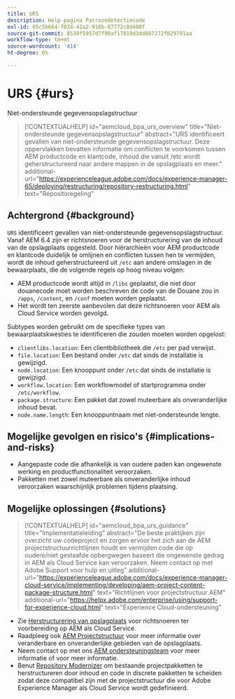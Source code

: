 ```yaml
---
title: URS
description: Help-pagina Patroondetectiecode
exl-id: 05c5b664-f034-42a2-918b-07772c8d480f
source-git-commit: 8539f5957d7f98af17819d3dd087272f029791aa
workflow-type: tm+mt
source-wordcount: '414'
ht-degree: 0%

---
```


# URS {#urs}

Niet-ondersteunde gegevensopslagstructuur

>[!CONTEXTUALHELP]
>id="aemcloud_bpa_urs_overview"
>title="Niet-ondersteunde gegevensopslagstructuur"
>abstract="URS identificeert gevallen van niet-ondersteunde gegevensopslagstructuur. Deze oppervlakken bevatten informatie om conflicten te voorkomen tussen AEM productcode en klantcode, inhoud die vanuit /etc wordt geherstructureerd naar andere mappen in de opslagplaats en meer."
>additional-url="https://experienceleague.adobe.com/docs/experience-manager-65/deploying/restructuring/repository-restructuring.html" text="Repositoregeling"

## Achtergrond {#background}

`URS` identificeert gevallen van niet-ondersteunde gegevensopslagstructuur. Vanaf AEM 6.4 zijn er richtsnoeren voor de herstructurering van de inhoud van de opslagplaats opgesteld. Door hiërarchieën voor AEM productcode en klantcode duidelijk te omlijnen en conflicten tussen hen te vermijden, wordt de inhoud geherstructureerd uit `/etc` aan andere omslagen in de bewaarplaats, die de volgende regels op hoog niveau volgen:

* AEM productcode wordt altijd in `/libs` geplaatst, die niet door douanecode moet worden beschreven de code van de Douane zou in `/apps`, `/content`, en `/conf` moeten worden geplaatst.
* Het wordt ten zeerste aanbevolen dat deze richtsnoeren voor AEM als Cloud Service worden gevolgd.

Subtypes worden gebruikt om de specifieke types van bewaarplaatskwesties te identificeren die zouden moeten worden opgelost:
* `clientlibs.location`: Een clientbibliotheek die  `/etc` per pad verwijst.
* `file.location`: Een bestand onder  `/etc` dat sinds de installatie is gewijzigd.
* `node.location`: Een knooppunt onder  `/etc` dat sinds de installatie is gewijzigd.
* `workflow.location`: Een workflowmodel of startprogramma onder  `/etc/workflow`.
* `package.structure`: Een pakket dat zowel muteerbare als onveranderlijke inhoud bevat.
* `node.name.length`: Een knooppuntnaam met niet-ondersteunde lengte.

## Mogelijke gevolgen en risico&#39;s {#implications-and-risks}

* Aangepaste code die afhankelijk is van oudere paden kan ongewenste werking en productfunctionaliteit veroorzaken.
* Pakketten met zowel muteerbare als onveranderlijke inhoud veroorzaken waarschijnlijk problemen tijdens plaatsing.

## Mogelijke oplossingen {#solutions}

>[!CONTEXTUALHELP]
>id="aemcloud_bpa_urs_guidance"
>title="Implementatieleiding"
>abstract="De beste praktijken zijn overzicht uw codeproject en zorgen ervoor het zich aan de AEM projectstructuurrichtlijnen houdt en vermijden code die op oudere/niet gestaafde opbergwegen baseert die ongewenste gedrag in AEM als Cloud Service kan veroorzaken. Neem contact op met Adobe Support voor hulp en uitleg"
>additional-url="https://experienceleague.adobe.com/docs/experience-manager-cloud-service/implementing/developing/aem-project-content-package-structure.html" text="Richtlijnen voor projectstructuur AEM"
>additional-url="https://helpx.adobe.com/enterprise/using/support-for-experience-cloud.html" text="Experience Cloud-ondersteuning"

* Zie [Herstructurering van opslagplaats](https://experienceleague.adobe.com/docs/experience-manager-65/deploying/restructuring/repository-restructuring.html) voor richtsnoeren ter voorbereiding op AEM als Cloud Service.
* Raadpleeg ook [AEM Projectstructuur](https://experienceleague.adobe.com/docs/experience-manager-cloud-service/implementing/developing/aem-project-content-package-structure.html) voor meer informatie over veranderbare en onveranderlijke gebieden van de opslagplaats.
* Neem contact op met ons [AEM ondersteuningsteam](https://helpx.adobe.com/enterprise/using/support-for-experience-cloud.html) voor meer informatie of voor meer informatie.
* Benut [Repository Modernizer](https://experienceleague.adobe.com/docs/experience-manager-cloud-service/moving/refactoring-tools/repo-modernizer.html#refactoring-tools) om bestaande projectpakketten te herstructureren door inhoud en code in discrete pakketten te scheiden zodat deze compatibel zijn met de projectstructuur die voor Adobe Experience Manager als Cloud Service wordt gedefinieerd.
